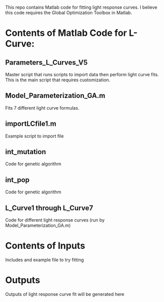 This repo contains Matlab code for fitting light response curves. I believe this code requires the Global Optimization Toolbox in Matlab.  

# Contents of Matlab Code for L-Curve:

## Parameters_L_Curves_V5
Master script that runs scripts to import data then perform light curve fits. This is the main script that requires customization.

## Model_Parameterization_GA.m
Fits 7 different light curve formulas.

## importLCfile1.m
Example script to import file

## int_mutation
Code for genetic algorithm

## int_pop
Code for genetic algorithm

## L_Curve1 through L_Curve7
Code for different light response curves (run by Model_Parameterization_GA.m)

# Contents of Inputs
Includes and example file to try fitting

# Outputs
Outputs of light response curve fit will be generated here



